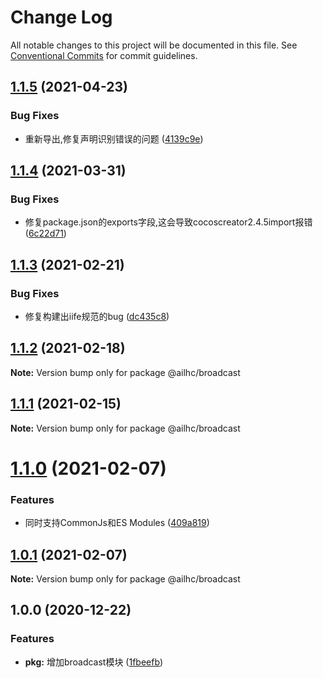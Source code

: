 # Change Log

All notable changes to this project will be documented in this file.
See [Conventional Commits](https://conventionalcommits.org) for commit guidelines.

## [1.1.5](https://github.com/AILHC/EasyGameFrameworkOpen/compare/@ailhc/broadcast@1.1.4...@ailhc/broadcast@1.1.5) (2021-04-23)


### Bug Fixes

* 重新导出,修复声明识别错误的问题 ([4139c9e](https://github.com/AILHC/EasyGameFrameworkOpen/commit/4139c9ece90ef11d12374a42065bf89ebe44d053))





## [1.1.4](https://github.com/AILHC/EasyGameFrameworkOpen/compare/@ailhc/broadcast@1.1.3...@ailhc/broadcast@1.1.4) (2021-03-31)


### Bug Fixes

* 修复package.json的exports字段,这会导致cocoscreator2.4.5import报错 ([6c22d71](https://github.com/AILHC/EasyGameFrameworkOpen/commit/6c22d71f6f32ec566b95e7b299ec91e732e99585))





## [1.1.3](https://github.com/AILHC/EasyGameFrameworkOpen/compare/@ailhc/broadcast@1.1.2...@ailhc/broadcast@1.1.3) (2021-02-21)


### Bug Fixes

* 修复构建出iife规范的bug ([dc435c8](https://github.com/AILHC/EasyGameFrameworkOpen/commit/dc435c8ed264447b8a80263e7d157b1576c414b3))





## [1.1.2](https://github.com/AILHC/EasyGameFrameworkOpen/compare/@ailhc/broadcast@1.1.1...@ailhc/broadcast@1.1.2) (2021-02-18)

**Note:** Version bump only for package @ailhc/broadcast





## [1.1.1](https://github.com/AILHC/EasyGameFrameworkOpen/compare/@ailhc/broadcast@1.1.0...@ailhc/broadcast@1.1.1) (2021-02-15)

**Note:** Version bump only for package @ailhc/broadcast





# [1.1.0](https://github.com/AILHC/EasyGameFrameworkOpen/compare/@ailhc/broadcast@1.0.1...@ailhc/broadcast@1.1.0) (2021-02-07)


### Features

* 同时支持CommonJs和ES Modules ([409a819](https://github.com/AILHC/EasyGameFrameworkOpen/commit/409a819cfca6808a4070abcbc8acc80a2caf1c84))





## [1.0.1](https://github.com/AILHC/EasyGameFrameworkOpen/compare/@ailhc/broadcast@1.0.0...@ailhc/broadcast@1.0.1) (2021-02-07)

**Note:** Version bump only for package @ailhc/broadcast






## 1.0.0 (2020-12-22)

### Features

* **pkg:** 增加broadcast模块 ([1fbeefb](https://github.com/AILHC/EasyGameFrameworkOpen/commit/1fbeefbaabedb9e3094bebaf246d2045efa136e9))
